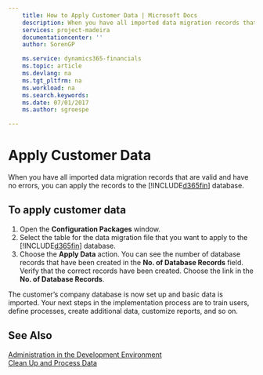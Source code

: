 ```yaml
---
    title: How to Apply Customer Data | Microsoft Docs
    description: When you have all imported data migration records that are valid and have no errors, you can apply the records to the [!INCLUDE[d365fin](includes/d365fin_md.md)] database.
    services: project-madeira
    documentationcenter: ''
    author: SorenGP

    ms.service: dynamics365-financials
    ms.topic: article
    ms.devlang: na
    ms.tgt_pltfrm: na
    ms.workload: na
    ms.search.keywords:
    ms.date: 07/01/2017
    ms.author: sgroespe

---
```

# Apply Customer Data
When you have all imported data migration records that are valid and have no errors, you can apply the records to the [!INCLUDE[d365fin](includes/d365fin_md.md)] database.  

## To apply customer data  

1.  Open the **Configuration Packages** window.  
2.  Select the table for the data migration file that you want to apply to the [!INCLUDE[d365fin](includes/d365fin_md.md)] database.  
3.  Choose the **Apply Data** action. You can see the number of database records that have been created in the **No. of Database Records** field. Verify that the correct records have been created. Choose the link in the **No. of Database Records**.  

The customer’s company database is now set up and basic data is imported. Your next steps in the implementation process are to train users, define processes, create additional data, customize reports, and so on.  

## See Also  
 [Administration in the Development Environment](../Administration%20in%20the%20Development%20Environment.md)   
 [Clean Up and Process Data](../how-to-clean-up-and-process-data.md)
